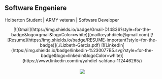 ## Software Engeniere

Holberton Student | ARMY veteran | Software Developer

<!-- Contact Me Section -->
<div id="badges" align="center">
[![Gmail](https://img.shields.io/badge/Gmail-D14836?style=for-the-badge&logo=gmail&logoColor=white)](mailto:yahdiielo@gmail.com)
[![Resume](https://img.shields.io/badge/RESUME-important?style=for-the-badge)](./Lizbeth-Garcia.pdf)
[![LinkedIn](https://img.shields.io/badge/linkedin-%230077B5.svg?style=for-the-badge&logo=linkedin&logoColor=white)](https://www.linkedin.com/in/yahdiel-saldana-112446265/)
 </div>

<h4 align="center">
<div>
<img src="https://media.giphy.com/media/l49JMVDvP8D38LHwI/giphy.gif"/>
</div>
</h4>
